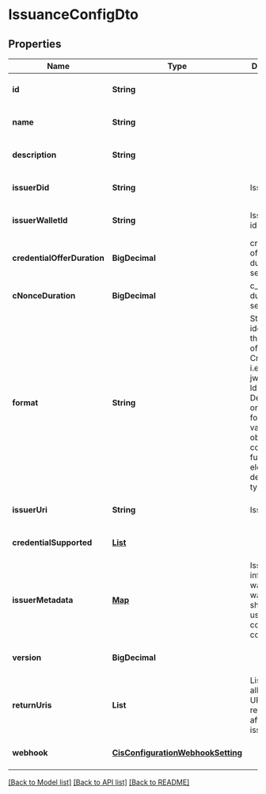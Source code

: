 # IssuanceConfigDto

## Properties

| Name                        | Type                                                                    | Description                                                                                                                                                             | Notes                        |
| --------------------------- | ----------------------------------------------------------------------- | ----------------------------------------------------------------------------------------------------------------------------------------------------------------------- | ---------------------------- |
| **id**                      | **String**                                                              |                                                                                                                                                                         | [optional] [default to null] |
| **name**                    | **String**                                                              |                                                                                                                                                                         | [optional] [default to null] |
| **description**             | **String**                                                              |                                                                                                                                                                         | [optional] [default to null] |
| **issuerDid**               | **String**                                                              | Issuer DID                                                                                                                                                              | [optional] [default to null] |
| **issuerWalletId**          | **String**                                                              | Issuer Wallet id                                                                                                                                                        | [optional] [default to null] |
| **credentialOfferDuration** | **BigDecimal**                                                          | credential offer duration in second                                                                                                                                     | [optional] [default to null] |
| **cNonceDuration**          | **BigDecimal**                                                          | c_nonce duration in second                                                                                                                                              | [optional] [default to null] |
| **format**                  | **String**                                                              | String identifying the format of this Credential, i.e., jwt_vc_json-ld or ldp_vc. Depending on the format value, the object contains further elements defining the type | [optional] [default to null] |
| **issuerUri**               | **String**                                                              | Issuer URI                                                                                                                                                              | [optional] [default to null] |
| **credentialSupported**     | [**List**](CredentialSupportedObject.md)                                |                                                                                                                                                                         | [optional] [default to null] |
| **issuerMetadata**          | [**Map**](AnyType.md)                                                   | Issuer public information wallet may want to show to user during consent confirmation                                                                                   | [optional] [default to null] |
| **version**                 | **BigDecimal**                                                          |                                                                                                                                                                         | [optional] [default to null] |
| **returnUris**              | **List**                                                                | List of allowed URIs to be returned to after issuance                                                                                                                   | [optional] [default to null] |
| **webhook**                 | [**CisConfigurationWebhookSetting**](CisConfigurationWebhookSetting.md) |                                                                                                                                                                         | [optional] [default to null] |

[[Back to Model list]](../README.md#documentation-for-models) [[Back to API list]](../README.md#documentation-for-api-endpoints) [[Back to README]](../README.md)
